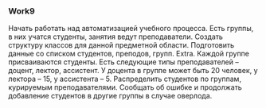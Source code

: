 ### Work9

Начать работать над автоматизацией учебного процесса. Есть группы, в них учатся студенты, занятия ведут преподаватели. Создать структуру классов для данной предметной области.
Подготовить данные со списком студентов, преподов, групп.
Extra. Каждой группе присваиваются студенты. Есть следующие типы преподавателей – доцент, лектор, ассистент. У доцента в группе может быть 20 человек, у лектора – 15, у ассистента – 5. Распределить студентов по группам, курируемым преподавателями. Сообщать об ошибке и продолжать добавление студентов в другие группы в случае оверлода.
